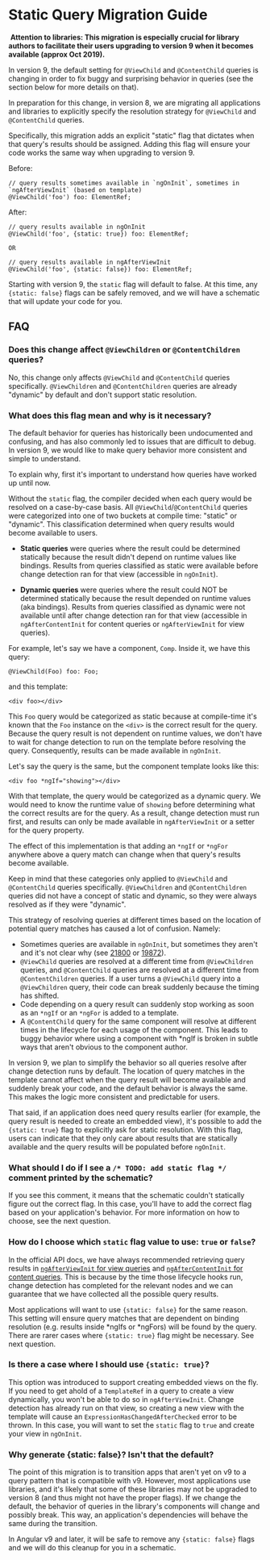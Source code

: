 # Static Query Migration Guide
​
****Attention to libraries: This migration is especially crucial for library authors to facilitate their users upgrading to version 9 when it becomes 
available (approx Oct 2019).****

In version 9, the default setting for `@ViewChild` and `@ContentChild` queries is changing in order to fix buggy and surprising behavior in queries 
(see the section below for more details on that).

In preparation for this change, in version 8, we are migrating all applications and libraries to explicitly specify the resolution strategy for 
`@ViewChild` and `@ContentChild` queries.

Specifically, this migration adds an explicit "static" flag that dictates when that query's results should be assigned. Adding this flag will ensure 
your code works the same way when upgrading to version 9.   

Before:

```
// query results sometimes available in `ngOnInit`, sometimes in `ngAfterViewInit` (based on template)
@ViewChild('foo') foo: ElementRef; 
```

After:

```
// query results available in ngOnInit
@ViewChild('foo', {static: true}) foo: ElementRef; 

OR

// query results available in ngAfterViewInit
@ViewChild('foo', {static: false}) foo: ElementRef;
```

Starting with version 9, the `static` flag will default to false. At this time, any `{static: false}` flags can be safely removed, and we will have a schematic 
that will update your code for you.

## FAQ

### Does this change affect `@ViewChildren` or `@ContentChildren` queries?

No, this change only affects `@ViewChild` and `@ContentChild` queries specifically. `@ViewChildren` and `@ContentChildren` queries are already "dynamic" by default and don't support 
static resolution.

### What does this flag mean and why is it necessary?

The default behavior for queries has historically been undocumented and confusing, and has also commonly led to issues that are difficult to debug. In version 9, 
we would like to make query behavior more consistent and simple to understand. 

To explain why, first it's important to understand how queries have worked up until now.

Without the `static` flag, the compiler decided when each query would be resolved on a case-by-case basis. All `@ViewChild`/`@ContentChild` queries were 
categorized into one of two buckets at compile time: "static" or "dynamic". This classification determined when query results would become available to users.

- **Static queries** were queries where the result could be determined statically because the result didn't depend on runtime values like bindings. Results from 
queries classified as static were available before change detection ran for that view (accessible in `ngOnInit`).

- **Dynamic queries** were queries where the result could NOT be determined statically because the result depended on runtime values (aka bindings). Results from 
queries classified as dynamic were not available until after change detection ran for that view (accessible in `ngAfterContentInit` for content queries or 
`ngAfterViewInit` for view queries).

For example, let's say we have a component, `Comp`. Inside it, we have this query:

```
@ViewChild(Foo) foo: Foo;
```

and this template:

```
<div foo></div>
```

This `Foo` query would be categorized as static because at compile-time it's known that the `Foo` instance on the `<div>` is the correct result for the query. Because 
the query result is not dependent on runtime values, we don't have to wait for change detection to run on the template before resolving the query. Consequently, 
results can be made available in `ngOnInit`.

Let's say the query is the same, but the component template looks like this:

```
<div foo *ngIf="showing"></div>
```

With that template, the query would be categorized as a dynamic query. We would need to know the runtime value of `showing` before determining what the correct results 
are for the query. As a result, change detection must run first, and results can only be made available in `ngAfterViewInit` or a setter for the query property.

The effect of this implementation is that adding an `*ngIf` or `*ngFor` anywhere above a query match can change when that query's results become available. 

Keep in mind that these categories only applied to `@ViewChild` and `@ContentChild` queries specifically. `@ViewChildren` and `@ContentChildren` queries did not have a 
concept of static and dynamic, so they were always resolved as if they were "dynamic".

This strategy of resolving queries at different times based on the location of potential query matches has caused a lot of confusion. Namely: 

* Sometimes queries are available in `ngOnInit`, but sometimes they aren't and it's not clear why (see [21800](https://github.com/angular/angular/issues/21800) or 
[19872](https://github.com/angular/angular/issues/19872)).
* `@ViewChild` queries are resolved at a different time from `@ViewChildren` queries, and `@ContentChild` queries are resolved at a different time from `@ContentChildren` 
queries. If a user turns a `@ViewChild` query into a `@ViewChildren` query, their code can break suddenly because the timing has shifted. 
* Code depending on a query result can suddenly stop working as soon as an `*ngIf` or an `*ngFor` is added to a template.
* A `@ContentChild` query for the same component will resolve at different times in the lifecycle for each usage of the component. This leads to buggy behavior where using 
a component with *ngIf is broken in subtle ways that aren't obvious to the component author.

In version 9, we plan to simplify the behavior so all queries resolve after change detection runs by default. The location of query matches in the template cannot affect 
when the query result will become available and suddenly break your code, and the default behavior is always the same. This makes the logic more consistent and predictable 
for users. 

That said, if an application does need query results earlier (for example, the query result is needed to create an embedded view), it's possible to add the `{static: true}` 
flag to explicitly ask for static resolution. With this flag, users can indicate that they only care about results that are statically available and the query results will 
be populated before `ngOnInit`.

### What should I do if I see a `/* TODO: add static flag */` comment printed by the schematic?

If you see this comment, it means that the schematic couldn't statically figure out the correct flag. In this case, you'll have to add the correct flag based on your 
application's behavior. For more information on how to choose, see the next question.

### How do I choose which `static` flag value to use: `true` or `false`?

In the official API docs, we have always recommended retrieving query results in [`ngAfterViewInit` for view queries](https://angular.io/api/core/ViewChild#description) 
and [`ngAfterContentInit` for content queries](https://angular.io/api/core/ContentChild#description). This is because by the time those lifecycle hooks run, change detection 
has completed for the relevant nodes and we can guarantee that we have collected all the possible query results. 

Most applications will want to use `{static: false}` for the same reason. This setting will ensure query matches that are dependent on binding resolution (e.g. results inside 
*ngIfs or *ngFors) will be found by the query. There are rarer cases where `{static: true}` flag might be necessary. See next question.

### Is there a case where I should use `{static: true}`?

This option was introduced to support creating embedded views on the fly. If you need to get ahold of a `TemplateRef` in a query to create a view dynamically, you won't be able 
to do so in `ngAfterViewInit`. Change detection has already run on that view, so creating a new view with the template will cause an `ExpressionHasChangedAfterChecked` error to 
be thrown. In this case, you will want to set the `static` flag to `true` and create your view in `ngOnInit`.

### ​Why generate {static: false}? Isn't that the default?

The point of this migration is to transition apps that aren't yet on v9 to a query pattern that is compatible with v9. However, most applications use libraries, and it's likely 
that some of these libraries may not be upgraded to version 8 (and thus might not have the proper flags). If we change the default, the behavior of queries in the library's 
components will change and possibly break. This way, an application's dependencies will behave the same during the transition. 

In Angular v9 and later, it will be safe to remove any `{static: false}` flags and we will do this cleanup for you in a schematic.

